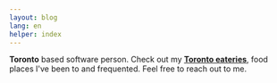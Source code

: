 ```yaml
---
layout: blog
lang: en
helper: index
---
```

<p><strong>Toronto</strong> based software person. Check out my <a href="/special/mini-foodie"><strong>Toronto eateries</strong></a>, food places I've been to and frequented. Feel free to reach out to me.</p>

<p><div class="rc-scout"></div>
<script src="/special/js/rc-scout.js"></script></p>
